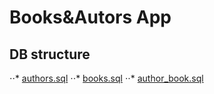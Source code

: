 # Books&Autors App

## DB structure

⋅⋅* [authors.sql](https://github.com/bsadnu/books/blob/master/authors.sql)
⋅⋅* [books.sql](https://github.com/bsadnu/books/blob/master/books.sql)
⋅⋅* [author_book.sql](https://github.com/bsadnu/books/blob/master/author_book.sql)

